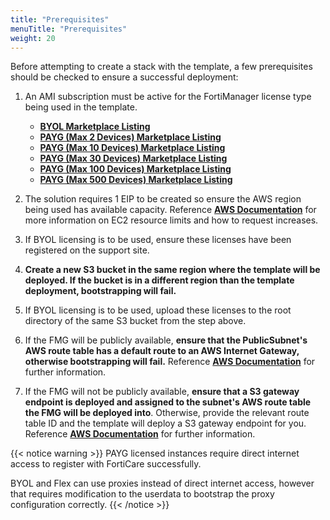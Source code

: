 ```yaml
---
title: "Prerequisites"
menuTitle: "Prerequisites"
weight: 20
---
```


Before attempting to create a stack with the template, a few prerequisites should be checked to ensure a successful deployment:
1.	An AMI subscription must be active for the FortiManager license type being used in the template.
    * [**BYOL Marketplace Listing**](https://aws.amazon.com/marketplace/pp/prodview-l6rxheua5mbls)
    * [**PAYG (Max 2 Devices) Marketplace Listing**](https://aws.amazon.com/marketplace/pp/prodview-sxkylaodc2l5s)
    * [**PAYG (Max 10 Devices) Marketplace Listing**](https://aws.amazon.com/marketplace/pp/prodview-4rgupihrc4lgq)
    * [**PAYG (Max 30 Devices) Marketplace Listing**](https://aws.amazon.com/marketplace/pp/prodview-mnbyo52dmz6u2)
    * [**PAYG (Max 100 Devices) Marketplace Listing**](https://aws.amazon.com/marketplace/pp/prodview-gwsitrlo2omam)
    * [**PAYG (Max 500 Devices) Marketplace Listing**](https://aws.amazon.com/marketplace/pp/prodview-rxno6bnhvz4xi)

2.	The solution requires 1 EIP to be created so ensure the AWS region being used has available capacity.  Reference [**AWS Documentation**](https://docs.aws.amazon.com/AWSEC2/latest/UserGuide/ec2-resource-limits.html) for more information on EC2 resource limits and how to request increases.

3.	If BYOL licensing is to be used, ensure these licenses have been registered on the support site.

4.   **Create a new S3 bucket in the same region where the template will be deployed.  If the bucket is in a different region than the template deployment, bootstrapping will fail.**

5.  If BYOL licensing is to be used, upload these licenses to the root directory of the same S3 bucket from the step above.

6.  If the FMG will be publicly available, **ensure that the PublicSubnet's AWS route table has a default route to an AWS Internet Gateway, otherwise bootstrapping will fail.**  Reference [**AWS Documentation**](https://docs.aws.amazon.com/vpc/latest/userguide/VPC_Route_Tables.html#route-tables-internet-gateway) for further information. 

7.  If the FMG will not be publicly available, **ensure that a S3 gateway endpoint is deployed and assigned to the subnet's AWS route table the FMG will be deployed into**. Otherwise, provide the relevant route table ID and the template will deploy a S3 gateway endpoint for you.  Reference [**AWS Documentation**](https://docs.aws.amazon.com/vpc/latest/privatelink/vpc-endpoints-s3.html) for further information.

{{< notice warning >}} 
PAYG licensed instances require direct internet access to register with FortiCare successfully.

BYOL and Flex can use proxies instead of direct internet access, however that requires modification to the userdata to bootstrap the proxy configuration correctly.
{{< /notice >}}

